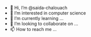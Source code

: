 - 👋 Hi, I’m @saida-chalouach
- 👀 I’m interested in computer science
- 🌱 I’m currently learning ...
- 💞️ I’m looking to collaborate on ...
- 📫 How to reach me ...

<!---
saida-chalouach/saida-chalouach is a ✨ special ✨ repository because its `README.md` (this file) appears on your GitHub profile.
You can click the Preview link to take a look at your changes.
--->
